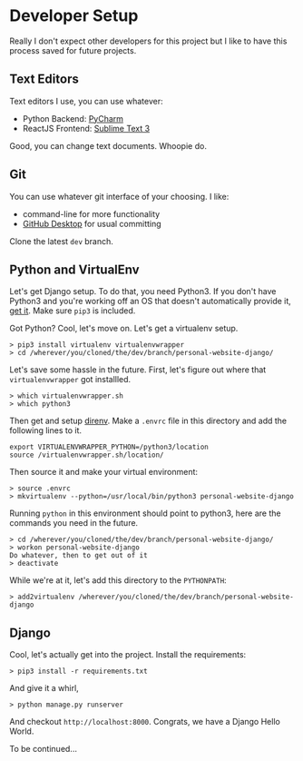 # Developer Setup

Really I don't expect other developers for this project but I like to have this process saved for future projects.

## Text Editors
Text editors I use, you can use whatever:

* Python Backend: [PyCharm](https://www.jetbrains.com/pycharm/)
* ReactJS Frontend: [Sublime Text 3](https://www.sublimetext.com/3)

Good, you can change text documents. Whoopie do. 

## Git

You can use whatever git interface of your choosing. I like:
 
* command-line for more functionality
* [GitHub Desktop](https://desktop.github.com/) for usual committing

Clone the latest `dev` branch.

## Python and VirtualEnv

Let's get Django setup. To do that, you need Python3. If you don't have Python3 and you're working off an OS that doesn't automatically provide it, [get it]((https://www.python.org/)). Make sure `pip3` is included.

Got Python? Cool, let's move on. Let's get a virtualenv setup.

    > pip3 install virtualenv virtualenvwrapper
    > cd /wherever/you/cloned/the/dev/branch/personal-website-django/

Let's save some hassle in the future. First, let's figure out where that `virtualenvwrapper` got installled.

    > which virtualenvwrapper.sh
    > which python3

Then get and setup [direnv](https://direnv.net/). Make a `.envrc` file in this directory and add the following lines to it.


    export VIRTUALENVWRAPPER_PYTHON=/python3/location
    source /virtualenvwrapper.sh/location/

Then source it and make your virtual environment:

    > source .envrc
    > mkvirtualenv --python=/usr/local/bin/python3 personal-website-django

Running `python` in this environment should point to python3, here are the commands you need in the future.

    > cd /wherever/you/cloned/the/dev/branch/personal-website-django/
    > workon personal-website-django
    Do whatever, then to get out of it
    > deactivate

While we're at it, let's add this directory to the `PYTHONPATH`:

    > add2virtualenv /wherever/you/cloned/the/dev/branch/personal-website-django

## Django

Cool, let's actually get into the project. Install the requirements:

    > pip3 install -r requirements.txt

And give it a whirl,

    > python manage.py runserver

And checkout `http://localhost:8000`. Congrats, we have a Django Hello World.

To be continued...
